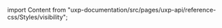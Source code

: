 
import Content from "uxp-documentation/src/pages/uxp-api/reference-css/Styles/visibility";

<Content query="product=photoshop"/>
